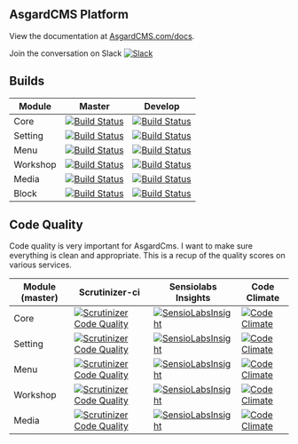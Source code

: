 ## AsgardCMS Platform

View the documentation at [AsgardCMS.com/docs](http://asgardcms.com/docs/).

Join the conversation on Slack [![Slack](http://slack.asgardcms.com/badge.svg)](http://slack.asgardcms.com/)

## Builds

| Module | Master | Develop |
| ---------------- | --------------- | --------------- |
| Core  | [![Build Status](https://travis-ci.org/AsgardCms/Core.svg?branch=master)](https://travis-ci.org/AsgardCms/Core) | [![Build Status](https://travis-ci.org/AsgardCms/Core.svg?branch=develop)](https://travis-ci.org/AsgardCms/Core)
| Setting  | [![Build Status](https://travis-ci.org/AsgardCms/Setting.svg?branch=master)](https://travis-ci.org/AsgardCms/Setting) | [![Build Status](https://travis-ci.org/AsgardCms/Setting.svg?branch=develop)](https://travis-ci.org/AsgardCms/Setting)
| Menu  | [![Build Status](https://travis-ci.org/AsgardCms/Menu.svg?branch=master)](https://travis-ci.org/AsgardCms/Menu) | [![Build Status](https://travis-ci.org/AsgardCms/Menu.svg?branch=develop)](https://travis-ci.org/AsgardCms/Menu)
| Workshop  | [![Build Status](https://travis-ci.org/AsgardCms/Workshop.svg?branch=master)](https://travis-ci.org/AsgardCms/Workshop) | [![Build Status](https://travis-ci.org/AsgardCms/Workshop.svg?branch=develop)](https://travis-ci.org/AsgardCms/Workshop)
| Media  | [![Build Status](https://travis-ci.org/AsgardCms/Media.svg?branch=master)](https://travis-ci.org/AsgardCms/Media) | [![Build Status](https://travis-ci.org/AsgardCms/Media.svg?branch=develop)](https://travis-ci.org/AsgardCms/Media)
| Block | [![Build Status](https://travis-ci.org/AsgardCms/Block.svg?branch=master)](https://travis-ci.org/AsgardCms/Block) | [![Build Status](https://travis-ci.org/AsgardCms/Block.svg?branch=develop)](https://travis-ci.org/AsgardCms/Block)

## Code Quality

Code quality is very important for AsgardCms. I want to make sure everything is clean and appropriate. This is a recup of the quality scores on various services.

| Module (master) | Scrutinizer-ci | Sensiolabs Insights | Code Climate |
| --------------- | -------------- | ------------------- | ------------ |
| Core | [![Scrutinizer Code Quality](https://scrutinizer-ci.com/g/AsgardCms/Core/badges/quality-score.png?b=master)](https://scrutinizer-ci.com/g/AsgardCms/Core/?branch=master) | [![SensioLabsInsight](https://insight.sensiolabs.com/projects/57e26b38-6275-4608-96e2-44047aaed5c2/mini.png)](https://insight.sensiolabs.com/projects/57e26b38-6275-4608-96e2-44047aaed5c2) | [![Code Climate](https://codeclimate.com/github/AsgardCms/Core/badges/gpa.svg)](https://codeclimate.com/github/AsgardCms/Core) |
| Setting | [![Scrutinizer Code Quality](https://scrutinizer-ci.com/g/AsgardCms/Setting/badges/quality-score.png?b=master)](https://scrutinizer-ci.com/g/AsgardCms/Setting/?branch=master) | [![SensioLabsInsight](https://insight.sensiolabs.com/projects/92d544b4-a3ca-4c2a-9ffd-0741c521cb14/mini.png)](https://insight.sensiolabs.com/projects/92d544b4-a3ca-4c2a-9ffd-0741c521cb14) | [![Code Climate](https://codeclimate.com/github/AsgardCms/Setting/badges/gpa.svg)](https://codeclimate.com/github/AsgardCms/Setting) |
| Menu | [![Scrutinizer Code Quality](https://scrutinizer-ci.com/g/AsgardCms/Menu/badges/quality-score.png?b=master)](https://scrutinizer-ci.com/g/AsgardCms/Menu/?branch=master) | [![SensioLabsInsight](https://insight.sensiolabs.com/projects/f6ca068c-662b-4606-9bee-262abc858f02/mini.png)](https://insight.sensiolabs.com/projects/f6ca068c-662b-4606-9bee-262abc858f02) | [![Code Climate](https://codeclimate.com/github/AsgardCms/Menu/badges/gpa.svg)](https://codeclimate.com/github/AsgardCms/Menu) |
| Workshop | [![Scrutinizer Code Quality](https://scrutinizer-ci.com/g/AsgardCms/Workshop/badges/quality-score.png?b=master)](https://scrutinizer-ci.com/g/AsgardCms/Workshop/?branch=master) | [![SensioLabsInsight](https://insight.sensiolabs.com/projects/d6258dc8-cd2a-4288-94a5-8a8089e6609e/mini.png)](https://insight.sensiolabs.com/projects/d6258dc8-cd2a-4288-94a5-8a8089e6609e) | [![Code Climate](https://codeclimate.com/github/AsgardCms/Workshop/badges/gpa.svg)](https://codeclimate.com/github/AsgardCms/Workshop) |
| Media | [![Scrutinizer Code Quality](https://scrutinizer-ci.com/g/AsgardCms/Media/badges/quality-score.png?b=master)](https://scrutinizer-ci.com/g/AsgardCms/Media/?branch=master) | [![SensioLabsInsight](https://insight.sensiolabs.com/projects/648270bf-8b9c-4994-b006-a948fef307b2/mini.png)](https://insight.sensiolabs.com/projects/648270bf-8b9c-4994-b006-a948fef307b2) | [![Code Climate](https://codeclimate.com/github/AsgardCms/Media/badges/gpa.svg)](https://codeclimate.com/github/AsgardCms/Media) |
